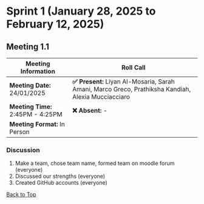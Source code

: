 # Sprint 1 (January 28, 2025 to February 12, 2025)

## Meeting 1.1

| Meeting Information | Roll Call |
|---------------------|----------|
| **Meeting Date:** 24/01/2025 | **✅ Present:** Liyan Al-Mosaria, Sarah Amani, Marco Greco, Prathiksha Kandiah, Alexia Mucciacciaro|
| **Meeting Time:** 2:45PM - 4:25PM | **❌ Absent:** - |
| **Meeting Format:** In Person |  |

### Discussion
1. Make a team, chose team name, formed team on moodle forum (everyone)
2. Discussed our strengths (everyone)
3. Created GitHub accounts (everyone)

[Back to Top](#sprint-1-january-28-2025-to-february-12-2025)
